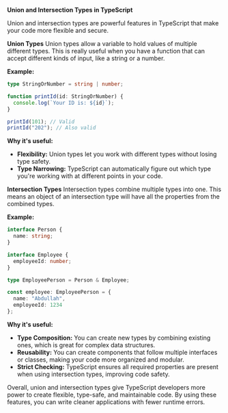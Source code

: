 
**Union and Intersection Types in TypeScript**

Union and intersection types are powerful features in TypeScript that make your code more flexible and secure.

**Union Types**
Union types allow a variable to hold values of multiple different types. This is really useful when you have a function that can accept different kinds of input, like a string or a number.

**Example:**
```typescript
type StringOrNumber = string | number;

function printId(id: StringOrNumber) {
  console.log(`Your ID is: ${id}`);
}

printId(101); // Valid
printId("202"); // Also valid
```

**Why it's useful:**
- **Flexibility:** Union types let you work with different types without losing type safety.
- **Type Narrowing:** TypeScript can automatically figure out which type you're working with at different points in your code.

**Intersection Types**
Intersection types combine multiple types into one. This means an object of an intersection type will have all the properties from the combined types.

**Example:**
```typescript
interface Person {
  name: string;
}

interface Employee {
  employeeId: number;
}

type EmployeePerson = Person & Employee;

const employee: EmployeePerson = {
  name: "Abdullah",
  employeeId: 1234
};
```

**Why it's useful:**
- **Type Composition:** You can create new types by combining existing ones, which is great for complex data structures.
- **Reusability:** You can create components that follow multiple interfaces or classes, making your code more organized and modular.
- **Strict Checking:** TypeScript ensures all required properties are present when using intersection types, improving code safety.

Overall, union and intersection types give TypeScript developers more power to create flexible, type-safe, and maintainable code. By using these features, you can write cleaner applications with fewer runtime errors.

